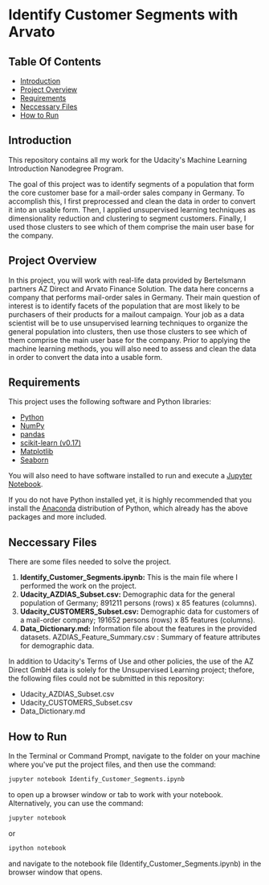 # Identify Customer Segments with Arvato

## Table Of Contents

- [Introduction](#introduction)
- [Project Overview](#project-overview)
- [Requirements](#requirements)
- [Neccessary Files](#neccessary-files)
- [How to Run](#how-to-run)

## Introduction

This repository contains all my work for the Udacity's Machine Learning Introduction Nanodegree Program.

The goal of this project was to identify segments of a population that form the core customer base for a mail-order sales company in Germany. To accomplish this, I first preprocessed and clean the data in order to convert it into an usable form. Then, I applied unsupervised learning techniques as dimensionality reduction and clustering to segment customers. Finally, I used those clusters to see which of them comprise the main user base for the company.

## Project Overview

In this project, you will work with real-life data provided by Bertelsmann partners AZ Direct and Arvato Finance Solution. The data here concerns a company that performs mail-order sales in Germany. Their main question of interest is to identify facets of the population that are most likely to be purchasers of their products for a mailout campaign. Your job as a data scientist will be to use unsupervised learning techniques to organize the general population into clusters, then use those clusters to see which of them comprise the main user base for the company. Prior to applying the machine learning methods, you will also need to assess and clean the data in order to convert the data into a usable form.

## Requirements

This project uses the following software and Python libraries:

- [Python](https://www.python.org/downloads/release/python-364/)
- [NumPy](https://numpy.org/)
- [pandas](https://pandas.pydata.org/)
- [scikit-learn (v0.17)](https://scikit-learn.org/0.17/install.html)
- [Matplotlib](https://matplotlib.org/)
- [Seaborn](https://seaborn.pydata.org/)

You will also need to have software installed to run and execute a [Jupyter Notebook](http://ipython.org/notebook.html).

If you do not have Python installed yet, it is highly recommended that you install the [Anaconda](https://www.anaconda.com/distribution/) distribution of Python, which already has the above packages and more included.

## Neccessary Files

There are some files needed to solve the project.

1. **Identify_Customer_Segments.ipynb:** This is the main file where I performed the work on the project.
2. **Udacity_AZDIAS_Subset.csv:** Demographic data for the general population of Germany; 891211 persons (rows) x 85 features (columns).
3. **Udacity_CUSTOMERS_Subset.csv:** Demographic data for customers of a mail-order company; 191652 persons (rows) x 85 features (columns).
4. **Data_Dictionary.md:** Information file about the features in the provided datasets.
AZDIAS_Feature_Summary.csv : Summary of feature attributes for demographic data.

In addition to Udacity's Terms of Use and other policies, the use of the AZ Direct GmbH data is solely for the Unsupervised Learning project; thefore, the following files could not be submitted in this repository:

- Udacity_AZDIAS_Subset.csv
- Udacity_CUSTOMERS_Subset.csv
- Data_Dictionary.md

## How to Run

In the Terminal or Command Prompt, navigate to the folder on your machine where you've put the project files, and then use the command:

```bash
jupyter notebook Identify_Customer_Segments.ipynb
```

 to open up a browser window or tab to work with your notebook.
 Alternatively, you can use the command:

 ```bash
jupyter notebook
```

or

```bash
ipython notebook
```

and navigate to the notebook file (Identify_Customer_Segments.ipynb) in the browser window that opens.
